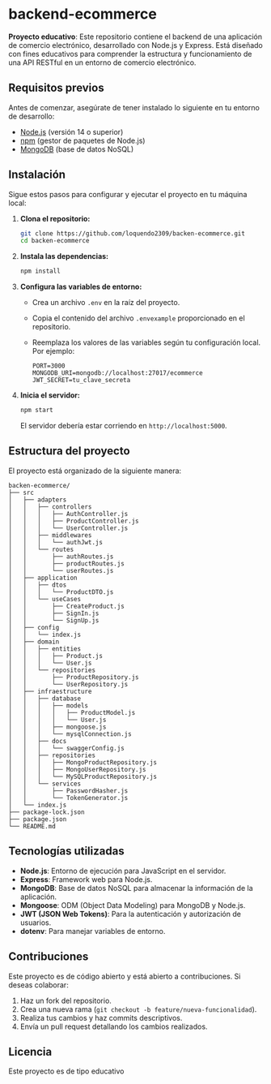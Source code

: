 # backend-ecommerce

**Proyecto educativo**: Este repositorio contiene el backend de una aplicación de comercio electrónico, desarrollado con Node.js y Express. Está diseñado con fines educativos para comprender la estructura y funcionamiento de una API RESTful en un entorno de comercio electrónico.

## Requisitos previos

Antes de comenzar, asegúrate de tener instalado lo siguiente en tu entorno de desarrollo:

* [Node.js](https://nodejs.org/) (versión 14 o superior)
* [npm](https://www.npmjs.com/) (gestor de paquetes de Node.js)
* [MongoDB](https://www.mongodb.com/) (base de datos NoSQL)

## Instalación

Sigue estos pasos para configurar y ejecutar el proyecto en tu máquina local:

1. **Clona el repositorio:**

   ```bash
   git clone https://github.com/loquendo2309/backen-ecommerce.git
   cd backen-ecommerce
   ```

2. **Instala las dependencias:**

   ```bash
   npm install
   ```

3. **Configura las variables de entorno:**

   * Crea un archivo `.env` en la raíz del proyecto.
   * Copia el contenido del archivo `.envexample` proporcionado en el repositorio.
   * Reemplaza los valores de las variables según tu configuración local. Por ejemplo:

     ```env
     PORT=3000
     MONGODB_URI=mongodb://localhost:27017/ecommerce
     JWT_SECRET=tu_clave_secreta
     ```

4. **Inicia el servidor:**

   ```bash
   npm start
   ```

   El servidor debería estar corriendo en `http://localhost:5000`.

## Estructura del proyecto

El proyecto está organizado de la siguiente manera:

```
backen-ecommerce/
├── src
│   ├── adapters
│   │   ├── controllers
│   │   │   ├── AuthController.js
│   │   │   ├── ProductController.js
│   │   │   └── UserController.js
│   │   ├── middlewares
│   │   │   └── authJwt.js
│   │   └── routes
│   │       ├── authRoutes.js
│   │       ├── productRoutes.js
│   │       └── userRoutes.js
│   ├── application
│   │   ├── dtos
│   │   │   └── ProductDTO.js
│   │   └── useCases
│   │       ├── CreateProduct.js
│   │       ├── SignIn.js
│   │       └── SignUp.js
│   ├── config
│   │   └── index.js
│   ├── domain
│   │   ├── entities
│   │   │   ├── Product.js
│   │   │   └── User.js
│   │   └── repositories
│   │       ├── ProductRepository.js
│   │       └── UserRepository.js
│   ├── infraestructure
│   │   ├── database
│   │   │   ├── models
│   │   │   │   ├── ProductModel.js
│   │   │   │   └── User.js
│   │   │   ├── mongoose.js
│   │   │   └── mysqlConnection.js
│   │   ├── docs
│   │   │   └── swaggerConfig.js
│   │   ├── repositories
│   │   │   ├── MongoProductRepository.js
│   │   │   ├── MongoUserRepository.js
│   │   │   └── MySQLProductRepository.js
│   │   └── services
│   │       ├── PasswordHasher.js
│   │       └── TokenGenerator.js
│   └── index.js
├── package-lock.json
├── package.json
└── README.md
```


## Tecnologías utilizadas

* **Node.js**: Entorno de ejecución para JavaScript en el servidor.
* **Express**: Framework web para Node.js.
* **MongoDB**: Base de datos NoSQL para almacenar la información de la aplicación.
* **Mongoose**: ODM (Object Data Modeling) para MongoDB y Node.js.
* **JWT (JSON Web Tokens)**: Para la autenticación y autorización de usuarios.
* **dotenv**: Para manejar variables de entorno.

## Contribuciones

Este proyecto es de código abierto y está abierto a contribuciones. Si deseas colaborar:

1. Haz un fork del repositorio.
2. Crea una nueva rama (`git checkout -b feature/nueva-funcionalidad`).
3. Realiza tus cambios y haz commits descriptivos.
4. Envía un pull request detallando los cambios realizados.

## Licencia

Este proyecto es de tipo educativo 
